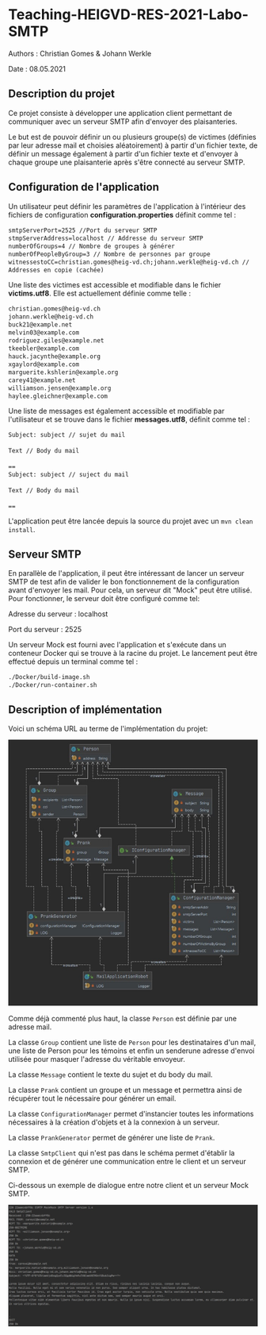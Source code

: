 # Teaching-HEIGVD-RES-2021-Labo-SMTP

Authors : Christian Gomes & Johann Werkle

Date : 08.05.2021

## Description du projet

Ce projet consiste à développer une application client permettant de communiquer avec un serveur SMTP afin d'envoyer des plaisanteries.

Le but est de pouvoir définir un ou plusieurs groupe(s) de victimes (définies par leur adresse mail et choisies aléatoirement) à partir d'un fichier texte, de définir un message également à partir d'un fichier texte et d'envoyer à chaque groupe une plaisanterie après s'être connecté au serveur SMTP.

## Configuration de l'application

Un utilisateur peut définir les paramètres de l'application à l'intérieur des fichiers de configuration **configuration.properties** définit comme tel :

```properties
smtpServerPort=2525 //Port du serveur SMTP
stmpServerAddress=localhost	// Addresse du serveur SMTP
numberOfGroups=4 // Nombre de groupes à générer
numberOfPeopleByGroup=3 // Nombre de personnes par groupe
witnessestoCC=christian.gomes@heig-vd.ch;johann.werkle@heig-vd.ch // Addresses en copie (cachée)
```

Une liste des victimes est accessible et modifiable dans le fichier **victims.utf8**. Elle est actuellement définie comme telle : 

```
christian.gomes@heig-vd.ch
johann.werkle@heig-vd.ch
buck21@example.net
melvin03@example.com
rodriguez.giles@example.net
tkeebler@example.com
hauck.jacynthe@example.org
xgaylord@example.com
marguerite.kshlerin@example.org
carey41@example.net
williamson.jensen@example.org
haylee.gleichner@example.com
```

Une liste de messages est également accessible et modifiable par l'utilisateur et se trouve dans le fichier **messages.utf8**, définit comme tel : 

```
Subject: subject // sujet du mail

Text // Body du mail

==
Subject: subject // suject du mail

Text // Body du mail

==
```



L'application peut être lancée depuis la source du projet avec un `mvn clean install`.

## Serveur SMTP

En parallèle de l'application, il peut être intéressant de lancer un serveur SMTP de test afin de valider le bon fonctionnement de la configuration avant d'envoyer les mail. Pour cela, un serveur dit "Mock" peut être utilisé. Pour fonctionner, le serveur doit être configuré comme tel:

Adresse du serveur : localhost

Port du serveur : 2525

Un serveur Mock est fourni avec l'application et s'exécute dans un conteneur Docker qui se trouve à la racine du projet. Le lancement peut être effectué depuis un terminal comme tel : 

```
./Docker/build-image.sh
./Docker/run-container.sh
```

## Description of implémentation

Voici un schéma URL au terme de l'implémentation du projet: 

![UML](./UML.jpeg)

Comme déjà commenté plus haut, la classe `Person` est définie par une adresse mail.

La classe `Group` contient une liste de `Person` pour les destinataires d'un mail, une liste de Person pour les témoins et enfin un senderune adresse d'envoi utilisée pour masquer l'adresse du véritable envoyeur.

La classe `Message` contient le texte du sujet et du body du mail.

La classe `Prank` contient un groupe et un message et permettra ainsi de récupérer tout le nécessaire pour générer un email.

La classe `ConfigurationManager` permet d'instancier toutes les informations nécessaires à la création d'objets et à la connexion à un serveur.

La classe `PrankGenerator` permet de générer une liste de `Prank`.

La classe `SmtpClient` qui n'est pas dans le schéma permet d'établir la connexion et de générer une communication entre le client et un serveur SMTP.



Ci-dessous un exemple de dialogue entre notre client et un serveur Mock SMTP.

![dialogues](./dialogues.jpeg)